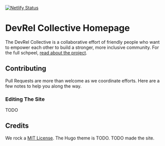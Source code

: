 [![Netlify Status](https://api.netlify.com/api/v1/badges/37843416-2663-4de2-b4e9-ad09f75d86a9/deploy-status)](https://app.netlify.com/sites/elegant-kilby-ac915a/deploys)

# DevRel Collective Homepage

The DevRel Collective is a collaborative effort of friendly people who want to empower each other to build a stronger, more inclusive community. For the full schpeel, [read about the project](https://github.com/devrelcollective/getting-started).

## Contributing

Pull Requests are more than welcome as we coordinate efforts. Here are a few notes to help you along the way.

### Editing The Site

TODO

## Credits

We rock a [MIT License](https://opensource.org/licenses/MIT). The Hugo theme is TODO. TODO made the site.

